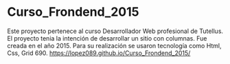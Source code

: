# Curso_Frondend_2015
Este proyecto pertenece al curso Desarrollador Web profesional de Tutellus. El proyecto tenia la intención de desarrollar un sitio con columnas. Fue creada en el año 2015. Para su realización se usaron tecnología como Html, Css, Grid 690.
https://lopez089.github.io/Curso_Frondend_2015/
